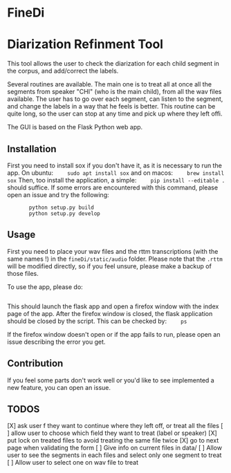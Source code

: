 # FineDi
Diarization Refinment Tool
==========================

This tool allows the user to check the diarization for each child segment in the corpus, and add/correct the labels.

Several routines are available. The main one is to treat all at once all the segments from speaker "CHI" (who is the main child), from all the wav files available. 
The user has to go over each segment, can listen to the segment, and change the labels in a way that he feels is better.
This routine can be quite long, so the user can stop at any time and pick up where they left offi.

The GUI is based on the Flask Python web app.

Installation
------------
First you need to install sox if you don't have it, as it is necessary to run the app. On ubuntu:
```    sudo apt install sox```
and on macos:
```    brew install sox```
Then, too install the application, a simple:
```    pip install --editable .```
should suffice.
If some errors are encountered with this command, please open an issue and try the following:
```    pip install flask
       python setup.py build
       python setup.py develop
```

Usage
-----
First you need to place your wav files and the rttm transcriptions (with the same names !) in the `fineDi/static/audio` folder. Please note that the `.rttm` will be modified directly, so if you feel unsure, please make a backup of those files.

To use the app, please do:
```    sh launch_app.sh
```
This should launch the flask app and open a firefox window with the index page of the app.
After the firefox window is closed, the flask application should be closed by the script. 
This can be checked by:
```    ps```

If the firefox window doesn't open or if the app fails to run, please open an issue describing
the error you get.

Contribution
------------
If you feel some parts don't work well or you'd like to see implemented a new feature,
you can open an issue.


## TODOS
[X] ask user f they want to continue where they left off, or treat all the files
[ ] allow user to choose which field they want to treat (label or speaker)
[X] put lock on treated files to avoid treating the same file twice
[X] go to next page when validating the form
[ ] Give info on current files in data/
[ ] Allow user to see the segments in each files and select only one segment to treat
[ ] Allow user to select one on wav file to treat
